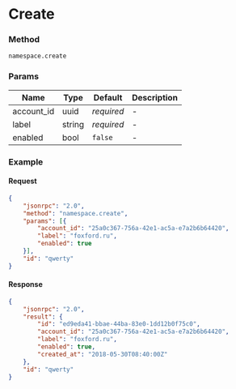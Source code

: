 # Create

### Method

```
namespace.create
```

### Params

Name       | Type   | Default    | Description
-----------| ------ | ---------- | ------------------
account_id | uuid   | _required_ | -
label      | string | _required_ | -
enabled    | bool   | `false`    | -

### Example

#### Request

```json
{
    "jsonrpc": "2.0",
    "method": "namespace.create",
    "params": [{
        "account_id": "25a0c367-756a-42e1-ac5a-e7a2b6b64420",
        "label": "foxford.ru",
        "enabled": true
    }],
    "id": "qwerty"
}
```

#### Response

```json
{
    "jsonrpc": "2.0",
    "result": {
        "id": "ed9eda41-bbae-44ba-83e0-1dd12b0f75c0",
        "account_id": "25a0c367-756a-42e1-ac5a-e7a2b6b64420",
        "label": "foxford.ru",
        "enabled": true,
        "created_at": "2018-05-30T08:40:00Z"
    },
    "id": "qwerty"
}
```
